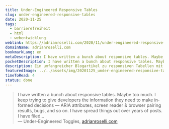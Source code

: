 ```yaml
---
title: Under-Engineered Responsive Tables
slug: under-engineered-responsive-tables
date: 2020-11-25
tags:
  - barrierefreiheit
  - html
  - webentwicklung
weblink: https://adrianroselli.com/2020/11/under-engineered-responsive-tables.html
domainName: adrianroselli.com
bookmarkLang: en
metaDescription: I have written a bunch about responsive tables. Maybe too much. I keep trying to give developers the information they need to make informed decisions — ARIA attributes, screen reader & browser pairing results, bugs, and so on. I have spread things out over years of posts. I have filed…
pocketDescription: I have written a bunch about responsive tables. Maybe too much. I keep trying to give developers the information they need to make informed decisions — ARIA attributes, screen reader & browser pairing results, bugs, and so on. I have spread things out over years of posts.
description: Ein umfangreicher Blogartikel zu responsiven Tabellen mit der Barrierefreiheit im Fokus.
featuredImage: ../../assets/img/20201125_under-engineered-responsive-tables_screenshot.png
timeToRead: 4
status: done
---
```

<blockquote lang="en">I have written a bunch about responsive tables. Maybe too much. I keep trying to give developers the information they need to make informed decisions — ARIA attributes, screen reader & browser pairing results, bugs, and so on. I have spread things out over years of posts. I have filed…
<footer>— Under-Engineered Toggles, <a href="https://adrianroselli.com/2020/11/under-engineered-responsive-tables.html">adrianroselli.com</a></footer></blockquote>

